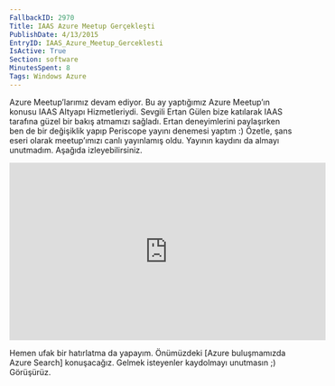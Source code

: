 ```yaml
---
FallbackID: 2970
Title: IAAS Azure Meetup Gerçekleşti
PublishDate: 4/13/2015
EntryID: IAAS_Azure_Meetup_Gerceklesti
IsActive: True
Section: software
MinutesSpent: 8
Tags: Windows Azure
---
```

Azure Meetup’larımız devam ediyor. Bu ay yaptığımız Azure Meetup’ın konusu IAAS Altyapı Hizmetleriydi. Sevgili Ertan Gülen bize katılarak IAAS tarafına güzel bir bakış atmamızı sağladı. Ertan deneyimlerini paylaşırken ben de bir değişiklik yapıp Periscope yayını denemesi yaptım :) Özetle, şans eseri olarak meetup’ımızı canlı yayınlamış oldu. Yayının kaydını da almayı unutmadım. Aşağıda izleyebilirsiniz.<iframe width="560" height="315" src="https://www.youtube.com/embed/CTrdmBRLecU" frameborder="0" allowfullscreen></iframe>Hemen ufak bir hatırlatma da yapayım. Önümüzdeki [Azure buluşmamızda Azure Search] konuşacağız. Gelmek isteyenler kaydolmayı unutmasın ;) Görüşürüz.
